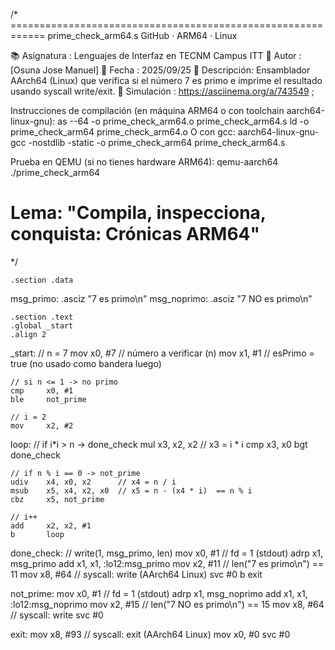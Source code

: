 /* ============================================================
   prime_check_arm64.s
   GitHub · ARM64 · Linux

   📚 Asignatura : Lenguajes de Interfaz en TECNM Campus ITT
   👤 Autor      : [Osuna Jose Manuel]
   📅 Fecha      : 2025/09/25
   📝 Descripción: Ensamblador AArch64 (Linux) que verifica
                 si el número 7 es primo e imprime el resultado
                 usando syscall write/exit.
   🔗 Simulación : https://asciinema.org/a/743549 ;

   Instrucciones de compilación (en máquina ARM64 o con toolchain aarch64-linux-gnu):
     as --64 -o prime_check_arm64.o prime_check_arm64.s
     ld -o prime_check_arm64 prime_check_arm64.o
   O con gcc:
     aarch64-linux-gnu-gcc -nostdlib -static -o prime_check_arm64 prime_check_arm64.s

   Prueba en QEMU (si no tienes hardware ARM64):
     qemu-aarch64 ./prime_check_arm64

   Lema: "Compila, inspecciona, conquista: Crónicas ARM64"
   ============================================================
*/

    .section .data
msg_primo:      .asciz "7 es primo\n"
msg_noprimo:    .asciz "7 NO es primo\n"

    .section .text
    .global _start
    .align 2

_start:
    // n = 7
    mov     x0, #7          // número a verificar (n)
    mov     x1, #1          // esPrimo = true (no usado como bandera luego)

    // si n <= 1 -> no primo
    cmp     x0, #1
    ble     not_prime

    // i = 2
    mov     x2, #2

loop:
    // if i*i > n -> done_check
    mul     x3, x2, x2      // x3 = i * i
    cmp     x3, x0
    bgt     done_check

    // if n % i == 0 -> not_prime
    udiv    x4, x0, x2      // x4 = n / i
    msub    x5, x4, x2, x0  // x5 = n - (x4 * i)  == n % i
    cbz     x5, not_prime

    // i++
    add     x2, x2, #1
    b       loop

done_check:
    // write(1, msg_primo, len)
    mov     x0, #1                  // fd = 1 (stdout)
    adrp    x1, msg_primo
    add     x1, x1, :lo12:msg_primo
    mov     x2, #11                 // len("7 es primo\n") == 11
    mov     x8, #64                 // syscall: write (AArch64 Linux)
    svc     #0
    b       exit

not_prime:
    mov     x0, #1                  // fd = 1 (stdout)
    adrp    x1, msg_noprimo
    add     x1, x1, :lo12:msg_noprimo
    mov     x2, #15                 // len("7 NO es primo\n") == 15
    mov     x8, #64                 // syscall: write
    svc     #0

exit:
    mov     x8, #93                 // syscall: exit (AArch64 Linux)
    mov     x0, #0
    svc     #0
